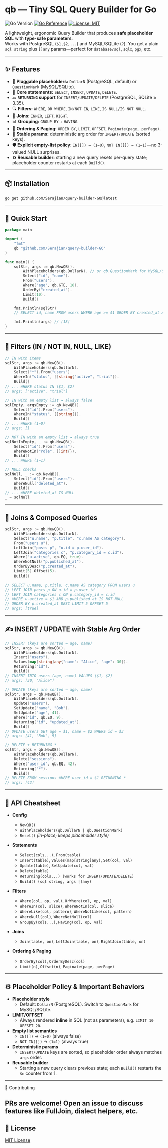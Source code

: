 # qb — Tiny SQL Query Builder for Go

![Go Version](https://img.shields.io/badge/Go-1.25%2B-00ADD8?logo=go)
[![Go Reference](https://pkg.go.dev/badge/github.com/Serajian/query-builder-GO.svg)](https://pkg.go.dev/github.com/Serajian/query-builder-GO)
[![License: MIT](https://img.shields.io/badge/License-MIT-yellow.svg)](#license)

A lightweight, ergonomic Query Builder that produces **safe placeholder SQL** with **type-safe parameters**.  
Works with PostgreSQL (`$1,$2,...`) and MySQL/SQLite (`?`). You get a plain `sql string` plus `[]any` params—perfect for `database/sql`, `sqlx`, `pgx`, etc.

---

## ✨ Features

- 🔁 **Pluggable placeholders:** `DollarN` (PostgreSQL, default) or `QuestionMark` (MySQL/SQLite).
- 🧱 **Core statements:** `SELECT`, `INSERT`, `UPDATE`, `DELETE`.
- 🔙 **`RETURNING` support** for `INSERT/UPDATE/DELETE` (PostgreSQL, SQLite ≥ 3.35).
- 🔍 **Filters:** `WHERE`, `OR WHERE`, `IN/NOT IN`, `LIKE`, `IS NULL/IS NOT NULL`.
- 🔗 **Joins:** `INNER`, `LEFT`, `RIGHT`.
- 📊 **Grouping:** `GROUP BY` + `HAVING`.
- 🧭 **Ordering & Paging:** `ORDER BY`, `LIMIT`, `OFFSET`, `Paginate(page, perPage)`.
- 🧷 **Stable params:** deterministic arg order for `INSERT/UPDATE` (sorted keys).
- 🛡️ **Explicit empty-list policy:** `IN([]) → (1=0)`, `NOT IN([]) → (1=1)`—no 3-valued NULL surprises.
- ♻️ **Reusable builder:** starting a new query resets per-query state; placeholder counter restarts at each `Build()`.

---

## 📦 Installation

```bash
go get github.com/Serajian/query-builder-GO@latest
```

---

## 🚀 Quick Start

```go
package main

import (
	"fmt"
	qb "github.com/Serajian/query-builder-GO"
)

func main() {
	sqlStr, args := qb.NewQB().
		WithPlaceholders(qb.DollarN). // or qb.QuestionMark for MySQL/SQLite
		Select("id", "name").
		From("users").
		Where("age", qb.GTE, 18).
		OrderBy("created_at").
		Limit(10).
		Build()

	fmt.Println(sqlStr)
	// SELECT id, name FROM users WHERE age >= $1 ORDER BY created_at ASC LIMIT 10

	fmt.Println(args) // [18]
}
```

---

## 🧪 Filters (IN / NOT IN, NULL, LIKE)

```go
// IN with items
sqlStr, args := qb.NewQB().
	WithPlaceholders(qb.DollarN).
	Select("*").From("users").
	WhereIn("status", []string{"active", "trial"}).
	Build()
// ... WHERE status IN ($1, $2)
// args: ["active", "trial"]

// IN with an empty list → always false
sqlEmpty, argsEmpty := qb.NewQB().
	Select("id").From("users").
	WhereIn("status", []string{}).
	Build()
// ... WHERE (1=0)
// args: []

// NOT IN with an empty list → always true
sqlNotInEmpty, _ := qb.NewQB().
	Select("id").From("users").
	WhereNotIn("role", []int{}).
	Build()
// ... WHERE (1=1)

// NULL checks
sqlNull, _ := qb.NewQB().
	Select("id").From("users").
	WhereNull("deleted_at").
	Build()
// ... WHERE deleted_at IS NULL
_ = sqlNull
```

---

## 🔗 Joins & Composed Queries

```go
sqlStr, args := qb.NewQB().
	WithPlaceholders(qb.DollarN).
	Select("u.name", "p.title", "c.name AS category").
	From("users u").
	LeftJoin("posts p", "u.id = p.user_id").
	LeftJoin("categories c", "p.category_id = c.id").
	Where("u.active", qb.EQ, true).
	WhereNotNull("p.published_at").
	OrderByDesc("p.created_at").
	Limit(5).Offset(5).
	Build()

// SELECT u.name, p.title, c.name AS category FROM users u
// LEFT JOIN posts p ON u.id = p.user_id
// LEFT JOIN categories c ON p.category_id = c.id
// WHERE u.active = $1 AND p.published_at IS NOT NULL
// ORDER BY p.created_at DESC LIMIT 5 OFFSET 5
// args: [true]
```

---

## ✍️ INSERT / UPDATE with Stable Arg Order

```go
// INSERT (keys are sorted → age, name)
sqlStr, args := qb.NewQB().
	WithPlaceholders(qb.DollarN).
	Insert("users").
	Values(map[string]any{"name": "Alice", "age": 30}).
	Returning("id").
	Build()
// INSERT INTO users (age, name) VALUES ($1, $2)
// args: [30, "Alice"]

// UPDATE (keys are sorted → age, name)
sqlStr, args = qb.NewQB().
	WithPlaceholders(qb.DollarN).
	Update("users").
	SetUpdate("name", "Bob").
	SetUpdate("age", 41).
	Where("id", qb.EQ, 9).
	Returning("id", "updated_at").
	Build()
// UPDATE users SET age = $1, name = $2 WHERE id = $3
// args: [41, "Bob", 9]

// DELETE + RETURNING *
sqlStr, args = qb.NewQB().
	WithPlaceholders(qb.DollarN).
	Delete("sessions").
	Where("user_id", qb.EQ, 42).
	Returning("*").
	Build()
// DELETE FROM sessions WHERE user_id = $1 RETURNING *
// args: [42]
```

---

## 📖 API Cheatsheet

- **Config**
  - `NewQB()`
  - `WithPlaceholders(qb.DollarN | qb.QuestionMark)`
  - `Reset()` *(in-place; keeps placeholder style)*

- **Statements**
  - `Select(cols...)`, `From(table)`
  - `Insert(table)`, `Values(map[string]any)`, `Set(col, val)`
  - `Update(table)`, `SetUpdate(col, val)`
  - `Delete(table)`
  - `Returning(cols...) (works for INSERT/UPDATE/DELETE)`
  - `Build() (sql string, args []any)`

- **Filters**
  - `Where(col, op, val)`, `OrWhere(col, op, val)`
  - `WhereIn(col, slice)`, `WhereNotIn(col, slice)`
  - `WhereLike(col, pattern)`, `WhereNotLike(col, pattern)`
  - `WhereNull(col)`, `WhereNotNull(col)`
  - `GroupBy(cols...)`, `Having(col, op, val)`

- **Joins**
  - `Join(table, on)`, `LeftJoin(table, on)`, `RightJoin(table, on)`

- **Ordering & Paging**
  - `OrderBy(col)`, `OrderByDesc(col)`
  - `Limit(n)`, `Offset(n)`, `Paginate(page, perPage)`

---

## ⚙️ Placeholder Policy & Important Behaviors

- **Placeholder style**
  - Default: `DollarN` (PostgreSQL). Switch to `QuestionMark` for MySQL/SQLite.
- **LIMIT/OFFSET**
  - Always rendered **inline** in SQL (not as parameters), e.g. `LIMIT 10 OFFSET 20`.
- **Empty list semantics**
  - `IN([])` → `(1=0)` (always false)  
  - `NOT IN([])` → `(1=1)` (always true)
- **Deterministic params**
  - `INSERT/UPDATE` keys are sorted, so placeholder order always matches `args` order.
- **Reusable builder**
  - Starting a new query clears previous state; each `Build()` restarts the `$n` counter from 1.

---
🤝 Contributing

PRs are welcome!
Open an issue to discuss features like FullJoin, dialect helpers, etc.
---

## 📄 License

[MIT License](LICENSE)
